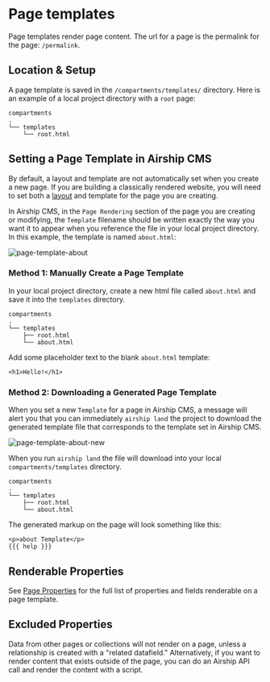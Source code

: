 # Page templates
Page templates render page content. The url for a page is the permalink for the page: `/permalink`.

## Location & Setup
A page template is saved in the `/compartments/templates/` directory. Here is an example of a local project directory with a `root` page:
```
compartments
.
└── templates
    └── root.html
```
## Setting a Page Template in Airship CMS
By default, a layout and template are not automatically set when you create a new page. If you are building a classically rendered website, you will need to set both a [layout](https://airshipcms.io/documentation/view/layouts) and template for the page you are creating.

In Airship CMS, in the `Page Rendering` section of the page you are creating or modifying, the `Template` filename should be written exactly the way you want it to appear when you reference the file in your local project directory. In this example, the template is named `about.html`:

![page-template-about](https://user-images.githubusercontent.com/1865400/28495841-061792e2-6ef7-11e7-8882-a38d050eace5.png)  

### Method 1: Manually Create a Page Template
In your local project directory, create a new html file called `about.html` and save it into the `templates` directory.
```
compartments
.
└── templates
    ├── root.html
    └── about.html
```

Add some placeholder text to the blank `about.html` template:
```
<h1>Hello!</h1>
```

### Method 2: Downloading a Generated Page Template
When you set a new `Template` for a page in Airship CMS, a message will alert you that you can immediately `airship land` the project to download the generated template file that corresponds to the template set in Airship CMS.

![page-template-about-new](https://user-images.githubusercontent.com/1865400/28495840-0616a706-6ef7-11e7-8ffc-c344fdd8b6ee.png)

When you run `airship land` the file will download into your local `compartments/templates` directory.
```
compartments
.
└── templates
    ├── root.html
    └── about.html
```

The generated markup on the page will look something like this:
```
<p>about Template</p>
{{{ help }}}
```

## Renderable Properties
See [Page Properties](https://airshipcms.io/documentation/view/page-properties) for the full list of properties and fields renderable on a page template.

## Excluded Properties
Data from other pages or collections will not render on a page, unless a relationship is created with a "related datafield." Alternatively, if you want to render content that exists outside of the page, you can do an Airship API call and render the content with a script.
